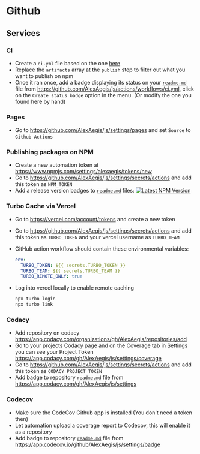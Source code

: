 # Github

## Services

### CI

- Create a `ci.yml` file based on the one [here](../.github/workflows/ci.yml)
- Replace the `artifacts` array at the `publish` step to filter out what you
  want to publish on npm
- Once it ran once, add a badge displaying its status on your
  [`readme.md`](../readme.md) file from
  <https://github.com/AlexAegis/js/actions/workflows/ci.yml>, click on the
  `Create status badge` option in the menu. (Or modify the one you found here by
  hand)

### Pages

- Go to <https://github.com/AlexAegis/js/settings/pages> and set `Source` to
  `Github Actions`

### Publishing packages on NPM

- Create a new automation token at
  <https://www.npmjs.com/settings/alexaegis/tokens/new>
- Go to <https://github.com/AlexAegis/js/settings/secrets/actions> and add this
  token as `NPM_TOKEN`
- Add a release version badges to [`readme.md`](../readme.md) files:
  [![Latest NPM Version](https://img.shields.io/npm/v/@alexaegis/js/latest)](https://www.npmjs.com/package/@alexaegis/js)

### Turbo Cache via Vercel

- Go to <https://vercel.com/account/tokens> and create a new token
- Go to <https://github.com/AlexAegis/js/settings/secrets/actions> and add this
  token as `TURBO_TOKEN` and your vercel username as `TURBO_TEAM`
- GitHub action workflow should contain these environmental variables:

  ```yml
  env:
    TURBO_TOKEN: ${{ secrets.TURBO_TOKEN }}
    TURBO_TEAM: ${{ secrets.TURBO_TEAM }}
    TURBO_REMOTE_ONLY: true
  ```

- Log into vercel locally to enable remote caching

  ```sh
  npx turbo login
  npx turbo link
  ```

### Codacy

- Add repository on codacy
  <https://app.codacy.com/organizations/gh/AlexAegis/repositories/add>
- Go to your projects Codacy page and on the Coverage tab in Settings you can
  see your Project Token
  <https://app.codacy.com/gh/AlexAegis/js/settings/coverage>
- Go to <https://github.com/AlexAegis/js/settings/secrets/actions> and add this
  token as `CODACY_PROJECT_TOKEN`
- Add badge to repository [`readme.md`](../readme.md) file from
  <https://app.codacy.com/gh/AlexAegis/js/settings>

### Codecov

- Make sure the CodeCov Github app is installed (You don't need a token then)
- Let automation upload a coverage report to Codecov, this will enable it as a
  repository
- Add badge to repository [`readme.md`](../readme.md) file from
  <https://app.codecov.io/github/AlexAegis/js/settings/badge>
